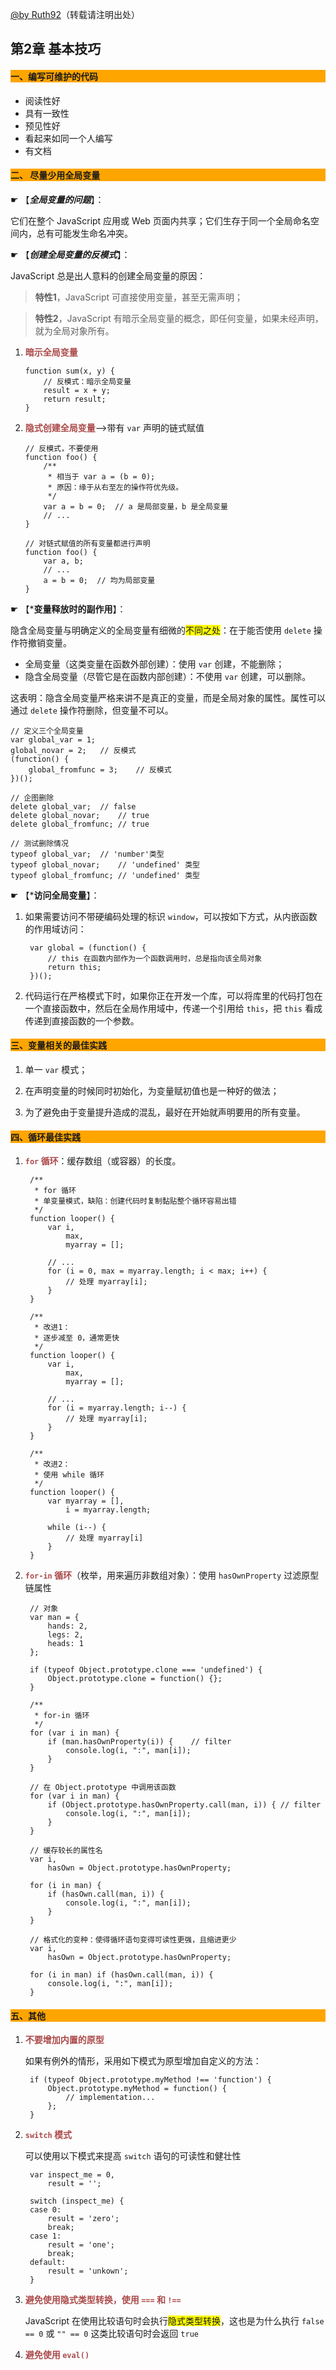 [@by Ruth92](http://www.cnblogs.com/Ruth92/)（转载请注明出处）

## 第2章 基本技巧

#### <p style="background:orange;">一、编写可维护的代码</span>
	
- 阅读性好
- 具有一致性
- 预见性好
- 看起来如同一个人编写
-  有文档

#### <p style="background:orange;">二、 尽量少用全局变量</span>

☛ 【***全局变量的问题***】：

它们在整个 JavaScript 应用或 Web 页面内共享；它们生存于同一个全局命名空间内，总有可能发生命名冲突。

☛ 【***创建全局变量的反模式***】：

JavaScript 总是出人意料的创建全局变量的原因：

> **特性1**，JavaScript 可直接使用变量，甚至无需声明；

> **特性2**，JavaScript 有暗示全局变量的概念，即任何变量，如果未经声明，就为全局对象所有。

1.  <span style="color:#ac4a4a">**暗示全局变量**</span>

		function sum(x, y) {
		  	// 反模式：暗示全局变量
		  	result = x + y;
		  	return result;
		}

2.  <span style="color:#ac4a4a">**隐式创建全局变量**</span>——>带有 `var` 声明的链式赋值

		// 反模式，不要使用
		function foo() {
			/**
			 * 相当于 var a = (b = 0);
			 * 原因：缘于从右至左的操作符优先级。
			 */
		    var a = b = 0;	// a 是局部变量，b 是全局变量
		    // ...
		}

		// 对链式赋值的所有变量都进行声明
		function foo() {
		    var a, b;
		    // ...
		    a = b = 0;  // 均为局部变量
		}
		
☛ 【***变量释放时的副作用**】：

隐含全局变量与明确定义的全局变量有细微的<span style="background:yellow">不同之处</span>：在于能否使用 `delete` 操作符撤销变量。

- 全局变量（这类变量在函数外部创建）：使用 `var` 创建，不能删除；
- 隐含全局变量（尽管它是在函数内部创建）：不使用 `var` 创建，可以删除。

这表明：隐含全局变量严格来讲不是真正的变量，而是全局对象的属性。属性可以通过 `delete` 操作符删除，但变量不可以。

	// 定义三个全局变量
	var global_var = 1;
	global_novar = 2;   // 反模式
	(function() {
	    global_fromfunc = 3;    // 反模式
	})();
	
	// 企图删除
	delete global_var;  // false
	delete global_novar;    // true
	delete global_fromfunc; // true
	
	// 测试删除情况
	typeof global_var;  // 'number'类型
	typeof global_novar;    // 'undefined' 类型
	typeof global_fromfunc; // 'undefined' 类型

☛ 【***访问全局变量**】：

1. 如果需要访问不带硬编码处理的标识 `window`，可以按如下方式，从内嵌函数的作用域访问：

		var global = (function() {
		    // this 在函数内部作为一个函数调用时，总是指向该全局对象
		    return this;
		})();

2. 代码运行在严格模式下时，如果你正在开发一个库，可以将库里的代码打包在一个直接函数中，然后在全局作用域中，传递一个引用给 `this`，把 `this` 看成传递到直接函数的一个参数。


#### <p style="background:orange;">三、变量相关的最佳实践</span>

1. 单一 `var` 模式；

2. 在声明变量的时候同时初始化，为变量赋初值也是一种好的做法； 

3. 为了避免由于变量提升造成的混乱，最好在开始就声明要用的所有变量。


#### <p style="background:orange;">四、循环最佳实践</span>

1. <span style="color:#ac4a4a">**`for` 循环**</span>：缓存数组（或容器）的长度。

		/**
		 * for 循环
		 * 单变量模式，缺陷：创建代码时复制黏贴整个循环容易出错
		 */
		function looper() {
		    var i,
		        max,
		        myarray = [];
		
		    // ...
		    for (i = 0, max = myarray.length; i < max; i++) {
		        // 处理 myarray[i];
		    }
		}
		
		/**
		 * 改进1：
		 * 逐步减至 0，通常更快
		 */
		function looper() {
		    var i,
		        max,
		        myarray = [];
		
		    // ...
		    for (i = myarray.length; i--) {
		        // 处理 myarray[i];
		    }
		}
		
		/**
		 * 改进2：
		 * 使用 while 循环
		 */
		function looper() {
		    var myarray = [],
		        i = myarray.length;
		
		    while (i--) {
		        // 处理 myarray[i]
		    }
		}

2. <span style="color:#ac4a4a">**`for-in` 循环**</span>（枚举，用来遍历非数组对象）：使用 `hasOwnProperty` 过滤原型链属性
		
		// 对象
		var man = {
		    hands: 2,
		    legs: 2,
		    heads: 1
		};
		
		if (typeof Object.prototype.clone === 'undefined') {
		    Object.prototype.clone = function() {};
		}
		
		/**
		 * for-in 循环
		 */
		for (var i in man) {
		    if (man.hasOwnProperty(i)) {    // filter
		        console.log(i, ":", man[i]);
		    }
		}
		
		// 在 Object.prototype 中调用该函数
		for (var i in man) {
		    if (Object.prototype.hasOwnProperty.call(man, i)) { // filter
		        console.log(i, ":", man[i]);
		    }
		}
		
		// 缓存较长的属性名
		var i,
		    hasOwn = Object.prototype.hasOwnProperty;
		
		for (i in man) {
		    if (hasOwn.call(man, i)) {
		        console.log(i, ":", man[i]);
		    }
		}
		
		// 格式化的变种：使得循环语句变得可读性更强，且缩进更少
		var i,
		    hasOwn = Object.prototype.hasOwnProperty;
		
		for (i in man) if (hasOwn.call(man, i)) {
		    console.log(i, ":", man[i]);
		}

#### <p style="background:orange;">五、其他</span>

1. <span style="color:#ac4a4a">**不要增加内置的原型**</span>

	如果有例外的情形，采用如下模式为原型增加自定义的方法：

		if (typeof Object.prototype.myMethod !== 'function') {
		    Object.prototype.myMethod = function() {
		        // implementation...
		    };
		}

2. <span style="color:#ac4a4a">**`switch` 模式**</span>

	可以使用以下模式来提高 `switch` 语句的可读性和健壮性

		var inspect_me = 0,
		    result = '';
		
		switch (inspect_me) {
	    case 0:
	        result = 'zero';
	        break;
	    case 1:
	        result = 'one';
	        break;
	    default:
	        result = 'unkown';
		}

3. <span style="color:#ac4a4a">**避免使用隐式类型转换，使用 `===` 和 `!==`**</span>

	JavaScript 在使用比较语句时会执行<span style="background:yellow">隐式类型转换</span>，这也是为什么执行 `false == 0` 或 `"" == 0` 这类比较语句时会返回 `true`

4. <span style="color:#ac4a4a">**避免使用 `eval()`**</span>